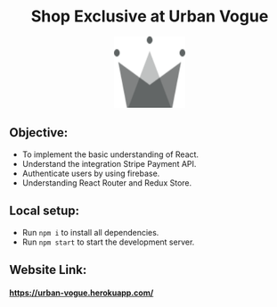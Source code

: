 <h1 align="center" > Shop Exclusive at Urban Vogue </h1>
<p align="center">
  <img  alt="Logo" height="128px" width="128px" src="./src/assets/crown.svg">
</p>


<h2 align= "center" A self learning project to implement React, Redux, React Router by integrating Stripe Payment API and firebase> <h2>

## Objective:
- To implement the basic understanding of React.
- Understand the integration Stripe Payment API.
- Authenticate users by using firebase.
- Understanding React Router and Redux Store.

## Local setup:
- Run `npm i` to install all dependencies.
- Run `npm start` to start the development server.

## Website Link:
#### https://urban-vogue.herokuapp.com/